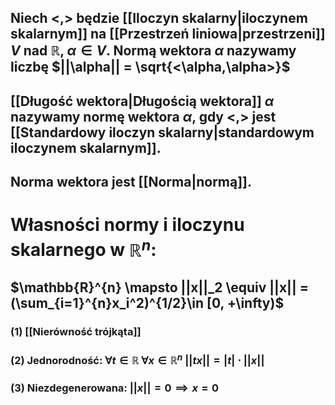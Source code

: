 ## Niech $<,>$ będzie [[Iloczyn skalarny|iloczynem skalarnym]] na [[Przestrzeń liniowa|przestrzeni]] $V$ nad $\mathbb{R}$, $\alpha \in V$. **Normą wektora** $\alpha$ nazywamy liczbę $||\alpha|| = \sqrt{<\alpha,\alpha>}$

## **[[Długość wektora|Długością wektora]]** $\alpha$ nazywamy normę wektora $\alpha$, gdy $<,>$ jest [[Standardowy iloczyn skalarny|standardowym iloczynem skalarnym]].

## Norma wektora jest [[Norma|normą]].

# Własności normy i iloczynu skalarnego w $\mathbb{R}^n$:
## $\mathbb{R}^{n} \mapsto ||x||_2 \equiv ||x|| = (\sum_{i=1}^{n}x_i^2)^{1/2}\in [0, +\infty)$
### (1) **[[Nierówność trójkąta]]**
### (2) **Jednorodność**: $\forall t \in \mathbb{R} \: \forall x \in \mathbb{R}^n \: ||tx|| = |t|\cdot ||x||$
### (3) **Niezdegenerowana**: $||x|| = 0 \implies x = 0$


